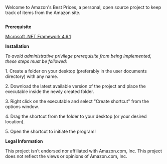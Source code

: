 <p><img src="https://raw.githubusercontent.com/rvertwo/AmazonsBestPrices/master/banner.png" alt="" />Welcome to Amazon's Best Prices, a personal, open source project to keep track of items from the Amazon site.</p>
<p><img src="https://raw.githubusercontent.com/rvertwo/AmazonsBestPrices/master/body%20banner.png" alt="" /></p>
<p><strong>Prerequisite</strong></p>
<p><a href="https://www.microsoft.com/en-us/download/details.aspx?id=49981">Microsoft .NET Framework 4.6.1</a></p>
<p><strong>Installation</strong></p>
<p><em>To avoid administrative privilege prerequisite from being implemented, these steps must be followed:</em></p>
<p>1. Create a folder on your desktop (preferably in the user documents directory) with any name.</p>
<p>2. Download the latest available version of the project and place the executable inside the newly created folder.</p>
<p>3. Right click on the executable and select "Create shortcut" from the options window.</p>
<p>4. Drag the shortcut from the folder to your desktop (or your desired location).</p>
<p>5. Open the shortcut to initiate the program!</p>
<p><strong>Legal Information</strong></p>
<p>This project isn't endorsed nor affiliated with Amazon.com, Inc. This project does not&nbsp;reflect the views or opinions of Amazon.com, Inc.&nbsp;</p>
